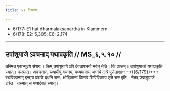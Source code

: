 ```yaml
---
title: ४९ टिप्पण्यः

---
```

- 6/177: E1 hat dharmalakṣaṇārthā in Klammern
- 6/178: E2: 5,305; E6: 2,174

____________________________________________


## उपांशुयाजे ऽवचनाद् यथाप्रकृति // MS_६,५.१० //

तस्मिन्न् एवाभ्युदये संशयः। किम् उपांशुयागे ऽपि देवतापनयो भवेन् नेति। किं प्राप्तम्। उपांशुयाजो यथाप्रकृति स्यात्। कस्मात्। अवचनात्, यथामीषु वचनम्, मध्यमानाम् अग्नये दात्रे पुरोडाशाः+++({6/179})+++ स्थविष्ठानाम् इन्द्राय प्रदात्रे दधनि चरुः, क्षोदिष्ठानां विष्णवे शिपिविष्टाय शृते चरु इति। नैतद् उपांशुयाजे ऽस्ति। तस्मात् स यथादेवतं स्यात्।